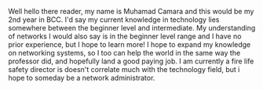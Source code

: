 Well hello there reader, my name is Muhamad Camara and this would be my 2nd year in BCC. I'd say my current knowledge in technology lies somewhere between the beginner level and intermediate. My understanding of networks I would also say is in the beginner level range and I have no prior experience, but I hope to learn more! I hope to expand my knowledge on networking systems, so I too can help the world in the same way the professor did, and hopefully land a good paying job. I am currently a fire life safety director is doesn't correlate much with the technology field, but i hope to someday be a network administrator.

